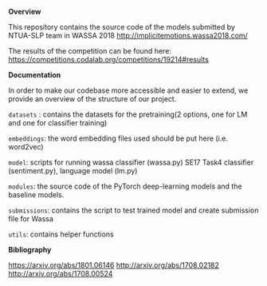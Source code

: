 **Overview**

This repository contains the source code of the models submitted by NTUA-SLP team in WASSA 2018 
http://implicitemotions.wassa2018.com/

The results of the competition can be found here:
https://competitions.codalab.org/competitions/19214#results

**Documentation**

In order to make our codebase more accessible and easier to extend, we provide an overview of the structure of our project. 

`datasets` : contains the datasets for the pretraining(2 options, one for LM and one for classifier training)

`embeddings`: the word embedding files used should be put here (i.e. word2vec)

`model`: scripts for running wassa classifier (wassa.py) SE17 Task4 classifier (sentiment.py), language model (lm.py)

`modules`: the source code of the PyTorch deep-learning models and the baseline models.

`submissions`: contains the script to test trained model and create submission file for Wassa

`utils`: contains helper functions

**Bibliography**

https://arxiv.org/abs/1801.06146
http://arxiv.org/abs/1708.02182
http://arxiv.org/abs/1708.00524
